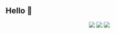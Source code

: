 ## Hello 👋

<p align="center">
    <a href="https://devpost.com/hossainsafwan"><img src="https://img.shields.io/badge/Devpost-eeeeee?style=for-the-badge&logo=Devpost&logoColor=black"></a>
    <a href="https://safwanhossain.com/Resume.pdf"><img src="https://img.shields.io/badge/RESUME-eeeeee?style=for-the-badge&logo=LibreOffice&logoColor=black"></a>
    <a href="https://www.linkedin.com/in/hossainsafwan/"><img src="https://img.shields.io/badge/Linkedin-eeeeee?style=for-the-badge&logo=LinkedIn&logoColor=black"></a>
</p>


